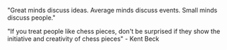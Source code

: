 "Great minds discuss ideas. Average minds discuss events. Small minds discuss people."

"If you treat people like chess pieces, don't be surprised if they show the initiative and creativity of chess pieces" - Kent Beck
